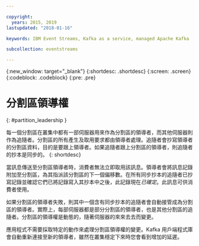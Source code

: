 ```yaml
---

copyright:
  years: 2015, 2019
lastupdated: "2018-01-16"

keywords: IBM Event Streams, Kafka as a service, managed Apache Kafka

subcollection: eventstreams

---
```


{:new_window: target="_blank"}
{:shortdesc: .shortdesc}
{:screen: .screen}
{:codeblock: .codeblock}
{:pre: .pre}


# 分割區領導權
{: #partition_leadership }

每一個分割區在叢集中都有一部伺服器用來作為分割區的領導者，而其他伺服器則作為追隨者。分割區的所有產生及取用要求都由領導者處理。追隨者會抄寫領導者的分割區資料，目的是要跟上領導者。如果追隨者跟上分割區的領導者，則追隨者的抄本是同步的。
{: shortdesc}

當訊息傳送至分割區領導者時，消費者無法立即取用該訊息。領導者會將訊息記錄附加至分割區，為其指派該分割區的下一個偏移數。在所有同步抄本的追隨者已抄寫記錄並確認它們已將記錄寫入其抄本中之後，此記錄現在*已確定*。此訊息可供消費者使用。

如果分割區的領導者失敗，則其中一個含有同步抄本的追隨者會自動接管成為分割區的領導者。實際上，每部伺服器都是部分分割區的領導者，也是其他分割區的追隨者。分割區的領導權是動態的，隨著伺服器的來來去去而變更。

應用程式不需要採取特定的動作來處理分割區領導權的變更。Kafka 用戶端程式庫會自動重新連接至新的領導者，雖然在叢集穩定下來時您會看到增加的延遲。
